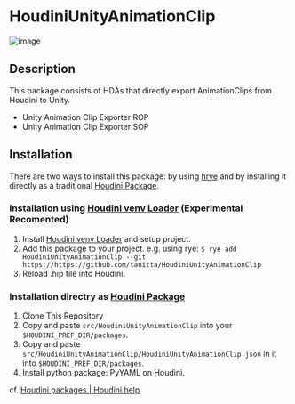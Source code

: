 # HoudiniUnityAnimationClip

![image](https://github.com/tanitta/HoudiniUnityAnimationClip/assets/1937287/83629ac4-e11d-420a-883c-ac5a2e578acd)

## Description

This package consists of HDAs that directly export AnimationClips from Houdini to Unity.

- Unity Animation Clip Exporter ROP
- Unity Animation Clip Exporter SOP

## Installation

There are two ways to install this package: by using [hrye](https://github.com/tanitta/hrye) and by installing it directly as a traditional [Houdini Package](https://www.sidefx.com/docs/houdini/ref/plugins.html).

### Installation using [Houdini venv Loader](https://github.com/tanitta/hvenvloader) (Experimental Recomented)

1. Install [Houdini venv Loader](https://github.com/tanitta/hvenvloader) and setup project.
2. Add this package to your project. e.g. using rye: `$ rye add HoudiniUnityAnimationClip --git https://https://github.com/tanitta/HoudiniUnityAnimationClip`
3. Reload .hip file into Houdini.

### Installation directry as [Houdini Package](https://www.sidefx.com/docs/houdini/ref/plugins.html)

1. Clone This Repository
2. Copy and paste `src/HoudiniUnityAnimationClip` into your `$HOUDINI_PREF_DIR/packages`.
3. Copy and paste `src/HoudiniUnityAnimationClip/HoudiniUnityAnimationClip.json` in it into `$HOUDINI_PREF_DIR/packages`.
4. Install python package: PyYAML on Houdini. 

cf. [Houdini packages | Houdini help](https://www.sidefx.com/docs/houdini/ref/plugins.html)
